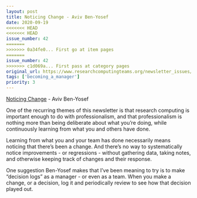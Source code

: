 ```yaml
---
layout: post
title: Noticing Change - Aviv Ben-Yosef
date: 2020-09-19
<<<<<<< HEAD
<<<<<<< HEAD
issue_number: 42
=======
>>>>>>> 0a34fe0... First go at item pages
=======
issue_number: 42
>>>>>>> c1d069a... First pass at category pages
original_url: https://www.researchcomputingteams.org/newsletter_issues/0042
tags: ['becoming_a_manager']
priority: 3
---
```


<!-- markdownlint-disable MD033 -->
<!-- markdownlint-disable MD041 -->
<!-- markdownlint-disable MD049 -->

[Noticing Change](https://avivbenyosef.com/noticing-change/) - Aviv Ben-Yosef

One of the recurring themes of this newsletter is that research computing is important enough to do with professionalism, and that professionalism is nothing more than being deliberate about what you’re doing, while continuously learning from what you and others have done.

Learning from what you and your team has done necessarily means noticing that there’s been a change.  And there’s no way to systematically notice improvements - or regressions - without gathering data, taking notes, and otherwise keeping track of changes and their response.

One suggestion Ben-Yosef makes that I’ve been meaning to try is to make “decision logs” as a manager - or even as a team.  When you make a change, or a decision, log it and periodically review to see how that decision played out.